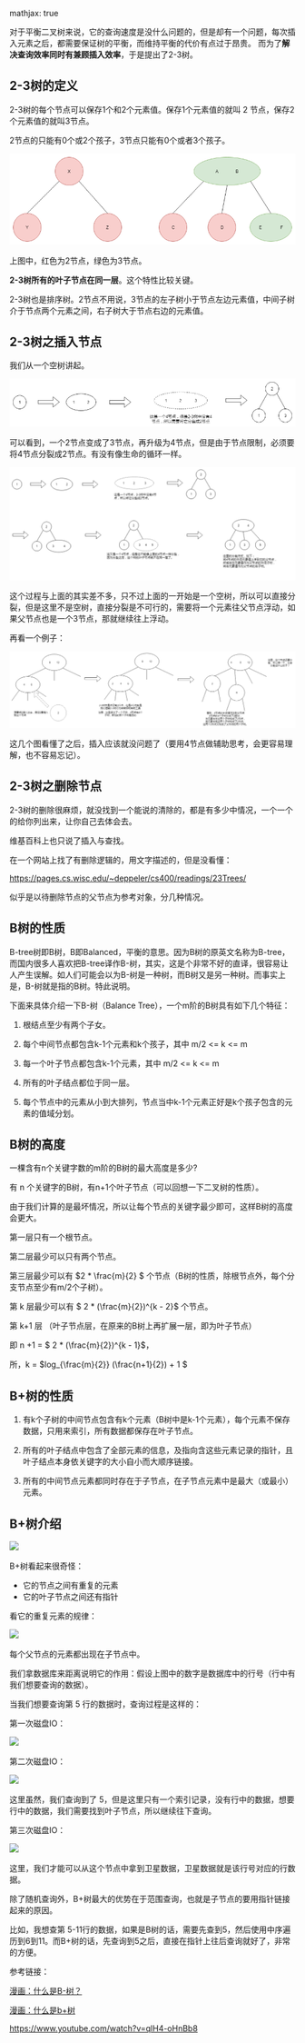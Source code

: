 mathjax: true

对于平衡二叉树来说，它的查询速度是没什么问题的，但是却有一个问题，每次插入元素之后，都需要保证树的平衡，而维持平衡的代价有点过于昂贵。 而为了**解决查询效率同时有兼顾插入效率**，于是提出了2-3树。 



## 2-3树的定义

2-3树的每个节点可以保存1个和2个元素值。保存1个元素值的就叫 2 节点，保存2个元素值的就叫3节点。

2节点的只能有0个或2个孩子，3节点只能有0个或者3个孩子。

![](https://github.com/aprz512/pic4aprz512/blob/master/Blog/%E7%AE%97%E6%B3%95/%E5%A4%A7%E8%AF%9D%E6%95%B0%E6%8D%AE%E7%BB%93%E6%9E%84/2_3_tree_1.png?raw=true)

上图中，红色为2节点，绿色为3节点。

**2-3树所有的叶子节点在同一层**。这个特性比较关键。

2-3树也是排序树。2节点不用说，3节点的左子树小于节点左边元素值，中间子树介于节点两个元素之间，右子树大于节点右边的元素值。



## 2-3树之插入节点

我们从一个空树讲起。

![](https://github.com/aprz512/pic4aprz512/blob/master/Blog/%E7%AE%97%E6%B3%95/%E5%A4%A7%E8%AF%9D%E6%95%B0%E6%8D%AE%E7%BB%93%E6%9E%84/2_3_tree_2.png?raw=true)

可以看到，一个2节点变成了3节点，再升级为4节点，但是由于节点限制，必须要将4节点分裂成2节点。有没有像生命的循环一样。



![](https://github.com/aprz512/pic4aprz512/blob/master/Blog/%E7%AE%97%E6%B3%95/%E5%A4%A7%E8%AF%9D%E6%95%B0%E6%8D%AE%E7%BB%93%E6%9E%84/2_3_tree_3.png?raw=true)

这个过程与上面的其实差不多，只不过上面的一开始是一个空树，所以可以直接分裂，但是这里不是空树，直接分裂是不可行的，需要将一个元素往父节点浮动，如果父节点也是一个3节点，那就继续往上浮动。

再看一个例子：

![](https://github.com/aprz512/pic4aprz512/blob/master/Blog/%E7%AE%97%E6%B3%95/%E5%A4%A7%E8%AF%9D%E6%95%B0%E6%8D%AE%E7%BB%93%E6%9E%84/2_3_tree_4.png?raw=true)

这几个图看懂了之后，插入应该就没问题了（要用4节点做辅助思考，会更容易理解，也不容易忘记）。



## 2-3树之删除节点

2-3树的删除很麻烦，就没找到一个能说的清除的，都是有多少中情况，一个一个的给你列出来，让你自己去体会去。

维基百科上也只说了插入与查找。

在一个网站上找了有删除逻辑的，用文字描述的，但是没看懂：

 https://pages.cs.wisc.edu/~deppeler/cs400/readings/23Trees/ 

似乎是以待删除节点的父节点为参考对象，分几种情况。



## B树的性质



 B-tree树即B树，B即Balanced，平衡的意思。因为B树的原英文名称为B-tree，而国内很多人喜欢把B-tree译作B-树，其实，这是个非常不好的直译，很容易让人产生误解。如人们可能会以为B-树是一种树，而B树又是另一种树。而事实上是，B-树就是指的B树。特此说明。



下面来具体介绍一下B-树（Balance Tree），一个m阶的B树具有如下几个特征：

1. 根结点至少有两个子女。

2. 每个中间节点都包含k-1个元素和k个孩子，其中 m/2 <= k <= m

3. 每一个叶子节点都包含k-1个元素，其中 m/2 <= k <= m

4. 所有的叶子结点都位于同一层。

5. 每个节点中的元素从小到大排列，节点当中k-1个元素正好是k个孩子包含的元素的值域分划。



## B树的高度 

 一棵含有n个关键字数的m阶的B树的最大高度是多少? 

有 n 个关键字的B树，有n+1个叶子节点（可以回想一下二叉树的性质）。



由于我们计算的是最坏情况，所以让每个节点的关键字最少即可，这样B树的高度会更大。

第一层只有一个根节点。

第二层最少可以只有两个节点。

第三层最少可以有 $2 * \frac{m}{2} $ 个节点（B树的性质，除根节点外，每个分支节点至少有m/2个子树）。

第 k 层最少可以有 $ 2 * (\frac{m}{2})^{k - 2}$ 个节点。

第 k+1 层 （叶子节点层，在原来的B树上再扩展一层，即为叶子节点）

即 n +1 = $ 2 * (\frac{m}{2})^{k - 1}$，

所，k = $log_{\frac{m}{2}} (\frac{n+1}{2}) + 1 $



## B+树的性质

1. 有k个子树的中间节点包含有k个元素（B树中是k-1个元素），每个元素不保存数据，只用来索引，所有数据都保存在叶子节点。

2. 所有的叶子结点中包含了全部元素的信息，及指向含这些元素记录的指针，且叶子结点本身依关键字的大小自小而大顺序链接。

3. 所有的中间节点元素都同时存在于子节点，在子节点元素中是最大（或最小）元素。



## B+树介绍



![](http://img.mp.sohu.com/upload/20170713/358025867be14bb99bf8806b98e774d9_th.png)



B+树看起来很奇怪：

- 它的节点之间有重复的元素
- 它的叶子节点之间还有指针



看它的重复元素的规律：

![](http://img.mp.sohu.com/upload/20170713/0611ff5a5103461e843ab627f8821419_th.png)

每个父节点的元素都出现在子节点中。



我们拿数据库来距离说明它的作用：假设上图中的数字是数据库中的行号（行中有我们想要查询的数据）。

当我们想要查询第 5 行的数据时，查询过程是这样的：

第一次磁盘IO：

![](http://img.mp.sohu.com/upload/20170713/6808907785b84be09d8c6b7c8acb5d2a_th.png)

第二次磁盘IO：

![](http://img.mp.sohu.com/upload/20170713/0193eedf3a5b47129340e2b6c654ef72_th.png)

这里虽然，我们查询到了 5，但是这里只有一个索引记录，没有行中的数据，想要行中的数据，我们需要找到叶子节点，所以继续往下查询。



第三次磁盘IO：

![](http://img.mp.sohu.com/upload/20170713/68553d369a304d798116f432247c6e3f_th.png)



这里，我们才能可以从这个节点中拿到卫星数据，卫星数据就是该行号对应的行数据。



除了随机查询外，B+树最大的优势在于范围查询，也就是子节点的要用指针链接起来的原因。

比如，我想查第 5-11行的数据，如果是B树的话，需要先查到5，然后使用中序遍历到6到11。而B+树的话，先查询到5之后，直接在指针上往后查询就好了，非常的方便。



参考链接： 

[漫画：什么是B-树？]( https://www.jishuwen.com/d/2VPs )

[漫画：什么是b+树]( https://blog.csdn.net/qq_26222859/article/details/80631121 )













 https://www.youtube.com/watch?v=qlH4-oHnBb8 